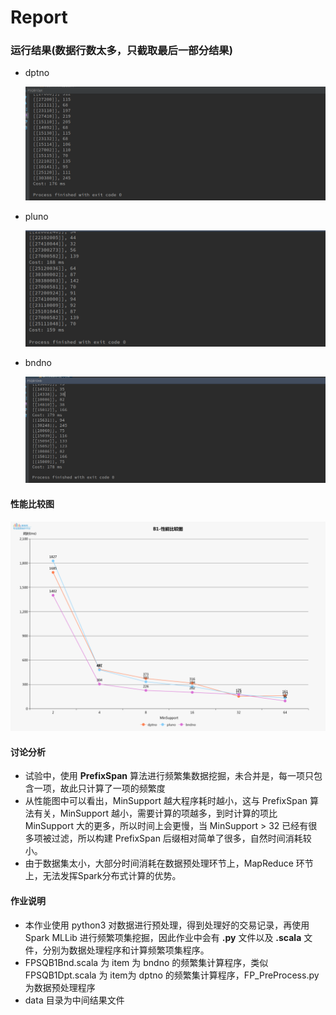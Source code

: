 # Report



### 运行结果(数据行数太多，只截取最后一部分结果)

- dptno

  ![](dpt.png)

- pluno

  ![](plu.png)

- bndno

  ![](bnd.png)

#### 性能比较图

  ![](1.png)	

#### 讨论分析

- 试验中，使用 **PrefixSpan** 算法进行频繁集数据挖掘，未合并是，每一项只包含一项，故此只计算了一项的频繁度
- 从性能图中可以看出，MinSupport  越大程序耗时越小，这与 PrefixSpan 算法有关，MinSupport 越小，需要计算的项越多，到时计算的项比 MinSupport 大的更多，所以时间上会更慢，当 MinSupport > 32 已经有很多项被过滤，所以构建 PrefixSpan 后缀相对简单了很多，自然时间消耗较小。
- 由于数据集太小，大部分时间消耗在数据预处理环节上，MapReduce 环节上，无法发挥Spark分布式计算的优势。

#### 作业说明
- 本作业使用 python3 对数据进行预处理，得到处理好的交易记录，再使用 Spark MLLib 进行频繁项集挖掘，因此作业中会有 **.py** 文件以及 **.scala** 文件，分别为数据处理程序和计算频繁项集程序。
- FPSQB1Bnd.scala 为 item 为 bndno 的频繁集计算程序，类似FPSQB1Dpt.scala 为 item为 dptno 的频繁集计算程序，FP_PreProcess.py 为数据预处理程序
- data 目录为中间结果文件